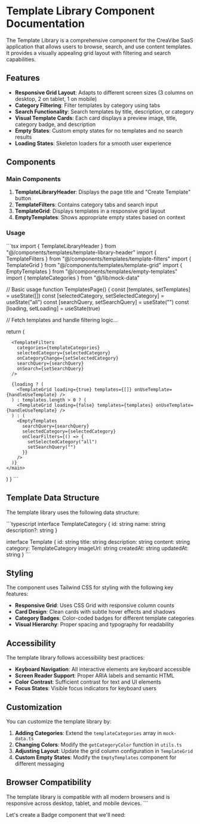 # Template Library Component Documentation

The Template Library is a comprehensive component for the CreaVibe SaaS application that allows users to browse, search, and use content templates. It provides a visually appealing grid layout with filtering and search capabilities.

## Features

- **Responsive Grid Layout**: Adapts to different screen sizes (3 columns on desktop, 2 on tablet, 1 on mobile)
- **Category Filtering**: Filter templates by category using tabs
- **Search Functionality**: Search templates by title, description, or category
- **Visual Template Cards**: Each card displays a preview image, title, category badge, and description
- **Empty States**: Custom empty states for no templates and no search results
- **Loading States**: Skeleton loaders for a smooth user experience

## Components

### Main Components

1. **TemplateLibraryHeader**: Displays the page title and "Create Template" button
2. **TemplateFilters**: Contains category tabs and search input
3. **TemplateGrid**: Displays templates in a responsive grid layout
4. **EmptyTemplates**: Shows appropriate empty states based on context

### Usage

\`\`\`tsx
import { TemplateLibraryHeader } from "@/components/templates/template-library-header"
import { TemplateFilters } from "@/components/templates/template-filters"
import { TemplateGrid } from "@/components/templates/template-grid"
import { EmptyTemplates } from "@/components/templates/empty-templates"
import { templateCategories } from "@/lib/mock-data"

// Basic usage
function TemplatesPage() {
  const [templates, setTemplates] = useState([])
  const [selectedCategory, setSelectedCategory] = useState("all")
  const [searchQuery, setSearchQuery] = useState("")
  const [loading, setLoading] = useState(true)

  // Fetch templates and handle filtering logic...

  return (
    <main>
      <TemplateLibraryHeader />
      
      <TemplateFilters
        categories={templateCategories}
        selectedCategory={selectedCategory}
        onCategoryChange={setSelectedCategory}
        searchQuery={searchQuery}
        onSearch={setSearchQuery}
      />
      
      {loading ? (
        <TemplateGrid loading={true} templates={[]} onUseTemplate={handleUseTemplate} />
      ) : templates.length > 0 ? (
        <TemplateGrid loading={false} templates={templates} onUseTemplate={handleUseTemplate} />
      ) : (
        <EmptyTemplates
          searchQuery={searchQuery}
          selectedCategory={selectedCategory}
          onClearFilters={() => {
            setSelectedCategory("all")
            setSearchQuery("")
          }}
        />
      )}
    </main>
  )
}
\`\`\`

## Template Data Structure

The template library uses the following data structure:

\`\`\`typescript
interface TemplateCategory {
  id: string
  name: string
  description?: string
}

interface Template {
  id: string
  title: string
  description: string
  content: string
  category: TemplateCategory
  imageUrl: string
  createdAt: string
  updatedAt: string
}
\`\`\`

## Styling

The component uses Tailwind CSS for styling with the following key features:

- **Responsive Grid**: Uses CSS Grid with responsive column counts
- **Card Design**: Clean cards with subtle hover effects and shadows
- **Category Badges**: Color-coded badges for different template categories
- **Visual Hierarchy**: Proper spacing and typography for readability

## Accessibility

The template library follows accessibility best practices:

- **Keyboard Navigation**: All interactive elements are keyboard accessible
- **Screen Reader Support**: Proper ARIA labels and semantic HTML
- **Color Contrast**: Sufficient contrast for text and UI elements
- **Focus States**: Visible focus indicators for keyboard users

## Customization

You can customize the template library by:

1. **Adding Categories**: Extend the `templateCategories` array in `mock-data.ts`
2. **Changing Colors**: Modify the `getCategoryColor` function in `utils.ts`
3. **Adjusting Layout**: Update the grid column configuration in `TemplateGrid`
4. **Custom Empty States**: Modify the `EmptyTemplates` component for different messaging

## Browser Compatibility

The template library is compatible with all modern browsers and is responsive across desktop, tablet, and mobile devices.
\`\`\`

Let's create a Badge component that we'll need:
